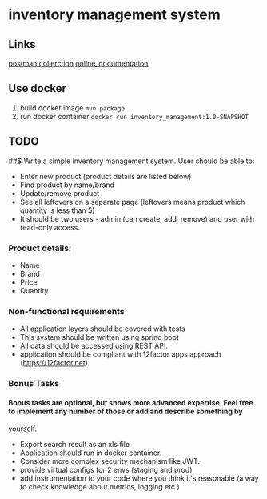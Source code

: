 # inventory management system

## Links
[postman collerction](https://www.getpostman.com/collections/c53a6ea89b5ff710d90c)
[online_documentation](https://documenter.getpostman.com/view/6588996/SVfNv9At?version=latest)

## Use docker
1. build docker image `mvn package`
2. run docker container `docker run inventory_management:1.0-SNAPSHOT`

## TODO
##$ Write a simple inventory management system. User should be able to:
- Enter new product (product details are listed below)
- Find product by name/brand
- Update/remove product
- See all leftovers on a separate page (leftovers means product which quantity is less than 5)
- It should be two users - admin (can create, add, remove) and user with read-only access.
### Product details:
- Name
- Brand
- Price
- Quantity

### Non-functional requirements
- All application layers should be covered with tests
- This system should be written using spring boot
- All data should be accessed using REST API.
- application should be compliant with 12factor apps approach (https://12factor.net)
### Bonus Tasks
#### Bonus tasks are optional, but shows more advanced expertise. Feel free to implement any number of those or add and describe something by
yourself.
- Export search result as an xls file
- Application should run in docker container.
- Consider more complex security mechanism like JWT.
- provide virtual configs for 2 envs (staging and prod)
- add instrumentation to your code where you think it's reasonable (a way to check knowledge about metrics, logging etc.)
